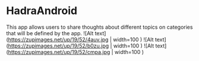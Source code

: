 # HadraAndroid
This app allows users to share thoughts about different topics on categories that will be defined by the app.
![Alt text](https://zupimages.net/up/19/52/4auv.jpg | width=100 )
![Alt text](https://zupimages.net/up/19/52/b0zu.jpg | width=100 )
![Alt text](https://zupimages.net/up/19/52/cmpa.jpg | width=100 )
